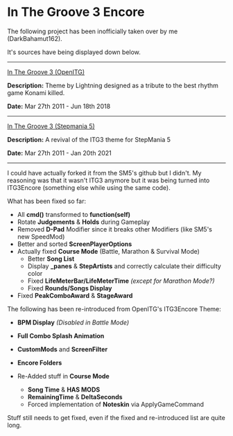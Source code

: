 # In The Groove 3 Encore

The following project has been inofficially taken over by me (DarkBahamut162).

It's sources have being displayed down below.

---

[In The Groove 3 (OpenITG)](https://github.com/openitg/itg3theme)

**Description:** Theme by Lightning designed as a tribute to the best rhythm game Konami killed.

**Date:** Mar 27th 2011 - Jun 18th 2018

---

[In The Groove 3 (Stepmania 5)](https://github.com/JoseVarelaP/itg3-sm5-revival)

**Description:** A revival of the ITG3 theme for StepMania 5 

**Date:** Mar 27th 2011 - Jan 20th 2021

---

I could have actually forked it from the SM5's github but I didn't. My reasoning was that it wasn't ITG3 anymore but it was being turned into ITG3Encore (something else while using the same code).

What has been fixed so far:

* All **cmd()** transformed to **function(self)**
* Rotate **Judgements** & **Holds** during Gameplay
* Removed **D-Pad** Modifier since it breaks other Modifiers (like SM5's new SpeedMod)
* Better and sorted **ScreenPlayerOptions**
* Actually fixed **Course Mode** (Battle, Marathon & Survival Mode)
  * Better **Song List**
  * Display **_panes** & **StepArtists** and correctly calculate their difficulty color
  * Fixed **LifeMeterBar/LifeMeterTime** *(except for Marathon Mode?)*
  * Fixed **Rounds/Songs Display**
* Fixed **PeakComboAward** & **StageAward**



The following has been re-introduced from OpenITG's ITG3Encore Theme:
* **BPM Display** *(Disabled in Battle Mode)*
* **Full Combo Splash Animation**
* **CustomMods** and **ScreenFilter**
* **Encore Folders**

* Re-Added stuff in **Course Mode**
  * **Song Time** & **HAS MODS**
  * **RemainingTime** & **DeltaSeconds**
  * Forced implementation of **Noteskin** via ApplyGameCommand

Stuff still needs to get fixed, even if the fixed and re-introduced list are quite long.